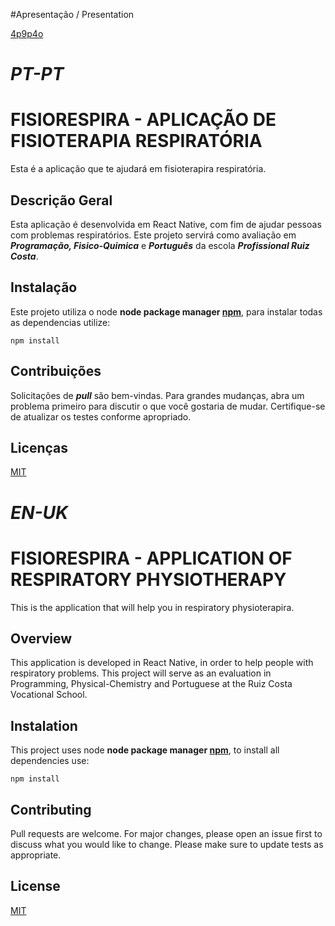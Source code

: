 #Apresentação / Presentation

[4p9p4o](https://user-images.githubusercontent.com/75699007/235529359-650645fb-31c4-48b6-baa3-ba66a4f15a31.mp4)

# *PT-PT*
# FISIORESPIRA - APLICAÇÃO DE FISIOTERAPIA RESPIRATÓRIA
Esta é a aplicação que te ajudará em fisioterapira respiratória.

## Descrição Geral
Esta aplicação é desenvolvida em React Native, com fim de ajudar pessoas com problemas respiratórios.
Este projeto servirá como avaliação em ***Programação, Fisico-Quimica*** e ***Português*** da escola ***Profissional Ruiz Costa***.

## Instalação
Este projeto utiliza o node **node package manager [npm](https://nodejs.org/en/)**, para instalar todas as dependencias utilize: 

    npm install
## Contribuições
  
Solicitações de ***pull*** são bem-vindas. Para grandes mudanças, abra um problema primeiro para discutir o que você gostaria de mudar.
Certifique-se de atualizar os testes conforme apropriado.

## Licenças
[MIT](https://choosealicense.com/licenses/mit/)

# *EN-UK*

# FISIORESPIRA - APPLICATION OF RESPIRATORY PHYSIOTHERAPY
This is the application that will help you in respiratory physioterapira.

## Overview
This application is developed in React Native, in order to help people with respiratory problems.
This project will serve as an evaluation in Programming, Physical-Chemistry and Portuguese at the Ruiz Costa Vocational School.

## Instalation
This project uses node **node package manager [npm](https://nodejs.org/en/)**, to install all dependencies use:

    npm install
## Contributing
 
 Pull requests are welcome. For major changes, please open an issue first to discuss what you would like to change.
Please make sure to update tests as appropriate.

## License
[MIT](https://choosealicense.com/licenses/mit/)

